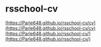 # rsschool-cv
[https://Parle648.github.io/rsschool-cv/cv](https://Parle648.github.io/rsschool-cv/cv)
[https://Parle648.github.io/rsschool-cv/](https://Parle648.github.io/rsschool-cv/)
